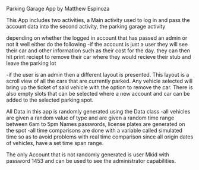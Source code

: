 Parking Garage App by Matthew Espinoza

This App includes two activities, a Main activity used to log in and pass
the account data into the second activity, the parking garage activity

depending on whether the logged in account that has passed an admin or not
it well either do the following
-if the account is just a user they will see their car and other 
information such as their cost for the day. they can then hit print reciept
to remove their car where they would recieve their stub and leave the parking lot

-if the user is an admin then a different layout is presented. This layout is a 
scroll view of all the cars that are currently parked. Any vehicle selected will
bring up the ticket of said vehicle with the option to remove the car. There is 
also empty slots that can be selected where a new account and car can be added 
to the selected parking spot.

All Data in this app is randomly generated using the Data class
-all vehicles are given a random value of type and are given a random time range
between 6am to 5pm
Names passwords, license plates are generated on the spot
-all time comparisons are done with a variable called simulated time so as to
avoid problems with real time comparison since all origin dates of vehicles, have
a set time span range.

The only Account that is not randomly generated is user Mkid with password 1453
and can be used to see the administrator capabilities.
